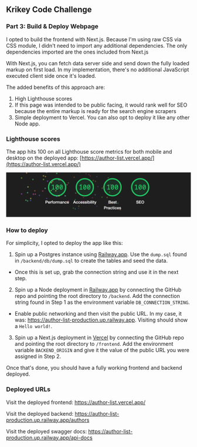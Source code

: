 ## Krikey Code Challenge

### Part 3: Build & Deploy Webpage

I opted to build the frontend with Next.js. Because I'm using raw CSS via CSS module, I didn't need to import any additional dependencies. The only dependencies imported are the ones included from Next.js

With Next.js, you can fetch data server side and send down the fully loaded markup on first load. In my implementation, there's no additional JavaScript executed client side once it's loaded.

The added benefits of this approach are:

1. High Lighthouse scores
2. If this page was intended to be public facing, it would rank well for SEO because the entire markup is ready for the search engine scrapers
3. Simple deployment to Vercel. You can also opt to deploy it like any other Node app.

### Lighthouse scores

The app hits 100 on all Lighthouse score metrics for both mobile and desktop on the deployed app: [https://author-list.vercel.app/](https://author-list.vercel.app/)

<img src="images/lighthouse_scores.png" >

### How to deploy

For simplicity, I opted to deploy the app like this:

1. Spin up a Postgres instance using [Railway.app](https://railway.app/). Use the `dump.sql` found in `/backend/db/dump.sql` to create the tables and seed the data.

- Once this is set up, grab the connection string and use it in the next step.

2. Spin up a Node deployment in [Railway.app](https://railway.app/) by connecting the GitHub repo and pointing the root directory to `/backend`. Add the connection string found in Step 1 as the environment variable `DB_CONNECTION_STRING`.

- Enable public networking and then visit the public URL. In my case, it was: https://author-list-production.up.railway.app. Visiting should show a `Hello world!`.

3. Spin up a Next.js deployment in [Vercel](https://vercel.com/) by connecting the GitHub repo and pointing the root directory to `/frontend`. Add the environment variable `BACKEND_ORIGIN` and give it the value of the public URL you were assigned in Step 2.

Once that's done, you should have a fully working frontend and backend deployed.

### Deployed URLs

Visit the deployed frontend: https://author-list.vercel.app/

Visit the deployed backend: https://author-list-production.up.railway.app/authors

Visit the deployed swagger docs: https://author-list-production.up.railway.app/api-docs
